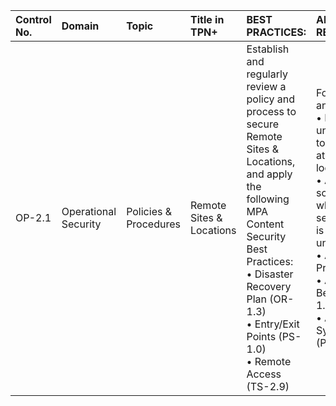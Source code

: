 | Control No. | Domain | Topic | Title in TPN+ | BEST PRACTICES: | ADDITIONAL RECOMMENDATIONS: |
| :--- | :--- | :--- | :--- | :--- | :--- |
| OP-2.1 | Operational Security | Policies & Procedures | Remote Sites & Locations | Establish and regularly review a policy and process to secure Remote Sites & Locations, and apply the following MPA Content Security Best Practices:<br>• Disaster Recovery Plan (OR-1.3)<br>• Entry/Exit Points (PS-1.0)<br>• Remote Access (TS-2.9) | For sensitive content and data: <br>• Restrict unauthorized access to content from others at the remote working location<br>• Attach privacy screens to monitors where content or sensitive information is visible to unauthorized parties<br>• Apply Tracking Best Practices (OP-3.0)<br>• Apply Alarm System Best Practices (PS-1.4)<br>• Apply Camera System Best Practices (PS-3.0)                                                       |
